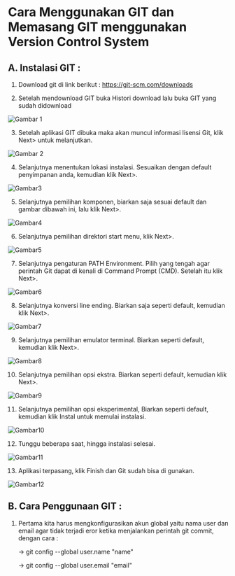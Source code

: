 # Cara Menggunakan GIT dan Memasang GIT menggunakan Version Control System
## A. Instalasi GIT :

1. Download git di link berikut : https://git-scm.com/downloads

2. Setelah mendownload GIT buka Histori download lalu buka GIT yang sudah didownload

![Gambar 1](Image/GitHub_Download.jpg)

3. Setelah aplikasi GIT dibuka maka akan muncul informasi lisensi Git, klik Next> untuk melanjutkan.

![Gambar 2](Image/Tutorial1.jpg)

4. Selanjutnya menentukan lokasi instalasi. Sesuaikan dengan default penyimpanan anda, kemudian klik Next>.

![Gambar3](Image/Tutorial2.jpg)

5. Selanjutnya pemilihan komponen, biarkan saja sesuai default dan gambar dibawah ini, lalu klik Next>.

![Gambar4](Image/Tutorial3.jpg)

6. Selanjutnya pemilihan direktori start menu, klik Next>.

![Gambar5](Image/Tutorial4.jpg)

7. Selanjutnya pengaturan PATH Environment. Pilih yang tengah agar perintah Git dapat di kenali di Command Prompt (CMD). Setelah itu klik Next>.

![Gambar6](Image/Tutorial7.jpg)

8. Selanjutnya konversi line ending. Biarkan saja seperti default, kemudian klik Next>.

![Gambar7](Image/Tutorial10.jpg)

9. Selanjutnya pemilihan emulator terminal. Biarkan seperti default, kemudian klik Next>.

![Gambar8](Image/Tutorial11.jpg)

10. Selanjutnya pemilihan opsi ekstra. Biarkan seperti default, kemudian klik Next>. 

![Gambar9](Image/Tutorial14.jpg)

11. Selanjutnya pemilihan opsi eksperimental, Biarkan seperti default, kemudian klik Instal untuk memulai instalasi.

![Gambar10](Image/Tutorial15.jpg)

12. Tunggu beberapa saat, hingga instalasi selesai.

![Gambar11](Image/LoadingInstalation.jpg)

13. Aplikasi terpasang, klik Finish dan Git sudah bisa di gunakan.

![Gambar12](Image/Finish.jpg)

## B. Cara Penggunaan GIT :

1. Pertama kita harus mengkonfigurasikan akun global yaitu nama user dan email agar tidak terjadi eror ketika menjalankan perintah git commit, dengan cara :

   -> git config --global user.name "name"
   
   -> git config --global user.email "email"

